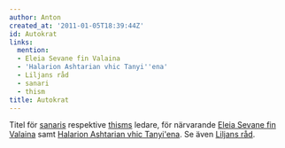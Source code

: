 ```yaml
---
author: Anton
created_at: '2011-01-05T18:39:44Z'
id: Autokrat
links:
  mention:
  - Eleia Sevane fin Valaina
  - 'Halarion Ashtarian vhic Tanyi''ena'
  - Liljans råd
  - sanari
  - thism
title: Autokrat
---
```


Titel för [sanaris] respektive [thisms] ledare, för närvarande [Eleia Sevane fin Valaina] samt
[Halarion Ashtarian vhic Tanyi'ena]. Se även [Liljans råd].

  [sanaris]: sanari
  [thisms]: thism
  [Eleia Sevane fin Valaina]: Eleia_Sevane_fin_Valaina
  [Halarion Ashtarian vhic Tanyi'ena]: Halarion_Ashtarian_vhic_Tanyiena
  [Liljans råd]: Liljans_råd
